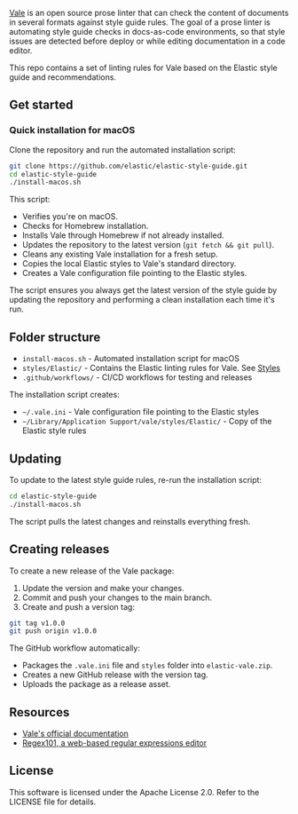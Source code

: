 [Vale](https://github.com/errata-ai/vale) is an open source prose linter that can check the content of documents in several formats against style guide rules. The goal of a prose linter is automating style guide checks in docs-as-code environments, so that style issues are detected before deploy or while editing documentation in a code editor. 

This repo contains a set of linting rules for Vale based on the Elastic style guide and recommendations.

## Get started

### Quick installation for macOS

Clone the repository and run the automated installation script:

```bash
git clone https://github.com/elastic/elastic-style-guide.git
cd elastic-style-guide
./install-macos.sh
```

This script:

- Verifies you're on macOS.
- Checks for Homebrew installation.
- Installs Vale through Homebrew if not already installed.
- Updates the repository to the latest version (`git fetch && git pull`).
- Cleans any existing Vale installation for a fresh setup.
- Copies the local Elastic styles to Vale's standard directory.
- Creates a Vale configuration file pointing to the Elastic styles.

The script ensures you always get the latest version of the style guide by updating the repository and performing a clean installation each time it's run.

## Folder structure

- `install-macos.sh` - Automated installation script for macOS
- `styles/Elastic/` - Contains the Elastic linting rules for Vale. See [Styles](https://vale.sh/docs/topics/styles/)
- `.github/workflows/` - CI/CD workflows for testing and releases

The installation script creates:
- `~/.vale.ini` - Vale configuration file pointing to the Elastic styles
- `~/Library/Application Support/vale/styles/Elastic/` - Copy of the Elastic style rules

## Updating

To update to the latest style guide rules, re-run the installation script:

```bash
cd elastic-style-guide
./install-macos.sh
```

The script pulls the latest changes and reinstalls everything fresh.

## Creating releases

To create a new release of the Vale package:

1. Update the version and make your changes.
2. Commit and push your changes to the main branch.
3. Create and push a version tag:

```bash
git tag v1.0.0
git push origin v1.0.0
```

The GitHub workflow automatically:

- Packages the `.vale.ini` file and `styles` folder into `elastic-vale.zip`.
- Creates a new GitHub release with the version tag.
- Uploads the package as a release asset.

## Resources

- [Vale's official documentation](https://vale.sh/docs/vale-cli/overview/)
- [Regex101, a web-based regular expressions editor](https://regex101.com/)

## License

This software is licensed under the Apache License 2.0. Refer to the LICENSE file for details.

